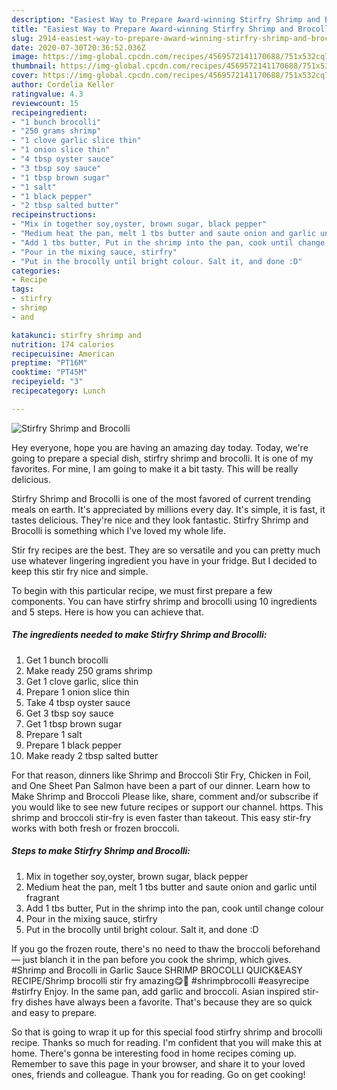```yaml
---
description: "Easiest Way to Prepare Award-winning Stirfry Shrimp and Brocolli"
title: "Easiest Way to Prepare Award-winning Stirfry Shrimp and Brocolli"
slug: 2914-easiest-way-to-prepare-award-winning-stirfry-shrimp-and-brocolli
date: 2020-07-30T20:36:52.036Z
image: https://img-global.cpcdn.com/recipes/4569572141170688/751x532cq70/stirfry-shrimp-and-brocolli-recipe-main-photo.jpg
thumbnail: https://img-global.cpcdn.com/recipes/4569572141170688/751x532cq70/stirfry-shrimp-and-brocolli-recipe-main-photo.jpg
cover: https://img-global.cpcdn.com/recipes/4569572141170688/751x532cq70/stirfry-shrimp-and-brocolli-recipe-main-photo.jpg
author: Cordelia Keller
ratingvalue: 4.3
reviewcount: 15
recipeingredient:
- "1 bunch brocolli"
- "250 grams shrimp"
- "1 clove garlic slice thin"
- "1 onion slice thin"
- "4 tbsp oyster sauce"
- "3 tbsp soy sauce"
- "1 tbsp brown sugar"
- "1 salt"
- "1 black pepper"
- "2 tbsp salted butter"
recipeinstructions:
- "Mix in together soy,oyster, brown sugar, black pepper"
- "Medium heat the pan, melt 1 tbs butter and saute onion and garlic until fragrant"
- "Add 1 tbs butter, Put in the shrimp into the pan, cook until change colour"
- "Pour in the mixing sauce, stirfry"
- "Put in the brocolly until bright colour. Salt it, and done :D"
categories:
- Recipe
tags:
- stirfry
- shrimp
- and

katakunci: stirfry shrimp and 
nutrition: 174 calories
recipecuisine: American
preptime: "PT16M"
cooktime: "PT45M"
recipeyield: "3"
recipecategory: Lunch

---
```



![Stirfry Shrimp and Brocolli](https://img-global.cpcdn.com/recipes/4569572141170688/751x532cq70/stirfry-shrimp-and-brocolli-recipe-main-photo.jpg)

Hey everyone, hope you are having an amazing day today. Today, we're going to prepare a special dish, stirfry shrimp and brocolli. It is one of my favorites. For mine, I am going to make it a bit tasty. This will be really delicious.

Stirfry Shrimp and Brocolli is one of the most favored of current trending meals on earth. It's appreciated by millions every day. It's simple, it is fast, it tastes delicious. They're nice and they look fantastic. Stirfry Shrimp and Brocolli is something which I've loved my whole life.

Stir fry recipes are the best. They are so versatile and you can pretty much use whatever lingering ingredient you have in your fridge. But I decided to keep this stir fry nice and simple.


To begin with this particular recipe, we must first prepare a few components. You can have stirfry shrimp and brocolli using 10 ingredients and 5 steps. Here is how you can achieve that.

<!--inarticleads1-->

##### The ingredients needed to make Stirfry Shrimp and Brocolli:

1. Get 1 bunch brocolli
1. Make ready 250 grams shrimp
1. Get 1 clove garlic, slice thin
1. Prepare 1 onion slice thin
1. Take 4 tbsp oyster sauce
1. Get 3 tbsp soy sauce
1. Get 1 tbsp brown sugar
1. Prepare 1 salt
1. Prepare 1 black pepper
1. Make ready 2 tbsp salted butter


For that reason, dinners like Shrimp and Broccoli Stir Fry, Chicken in Foil, and One Sheet Pan Salmon have been a part of our dinner. Learn how to Make Shrimp and Broccoli Please like, share, comment and/or subscribe if you would like to see new future recipes or support our channel. https. This shrimp and broccoli stir-fry is even faster than takeout. This easy stir-fry works with both fresh or frozen broccoli. 

<!--inarticleads2-->

##### Steps to make Stirfry Shrimp and Brocolli:

1. Mix in together soy,oyster, brown sugar, black pepper
1. Medium heat the pan, melt 1 tbs butter and saute onion and garlic until fragrant
1. Add 1 tbs butter, Put in the shrimp into the pan, cook until change colour
1. Pour in the mixing sauce, stirfry
1. Put in the brocolly until bright colour. Salt it, and done :D


If you go the frozen route, there&#39;s no need to thaw the broccoli beforehand — just blanch it in the pan before you cook the shrimp, which gives. #Shrimp and Brocolli in Garlic Sauce SHRIMP BROCOLLI QUICK&amp;EASY RECIPE/Shrimp brocolli stir fry amazing😋🤗 #shrimpbrocolli #easyrecipe #stirfry Enjoy. In the same pan, add garlic and broccoli. Asian inspired stir-fry dishes have always been a favorite. That&#39;s because they are so quick and easy to prepare. 

So that is going to wrap it up for this special food stirfry shrimp and brocolli recipe. Thanks so much for reading. I'm confident that you will make this at home. There's gonna be interesting food in home recipes coming up. Remember to save this page in your browser, and share it to your loved ones, friends and colleague. Thank you for reading. Go on get cooking!
